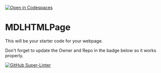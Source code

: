 [![Open in Codespaces](https://classroom.github.com/assets/launch-codespace-f4981d0f882b2a3f0472912d15f9806d57e124e0fc890972558857b51b24a6f9.svg)](https://classroom.github.com/open-in-codespaces?assignment_repo_id=10164485)
# MDLHTMLPage

This will be your starter code for your webpage.

Don't forget to update the Owner and Repo in the badge below so it works properly.

[![GitHub Super-Linter](https://github.com/YoungSheldonFromTheBigBanTheory/mdl-html-page-YoungSheldonFromTheBigBangTheory/workflows/Lint%20Code%20Base/badge.svg)](https://github.com/marketplace/actions/super-linter)
